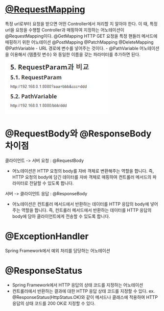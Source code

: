 # [@RequestMapping](https://www.iana.org/assignments/media-types/media-types.xhtml)
특정 url로부터 요청을 받으면 어떤 Controller에서 처리할 지 알아야 한다.
이 때, 특정 url을 요청을 수행할 Controller과 매핑하여 지정하는 어노테이션이 @RequestMapping이다.
    @GetMapping
    HTTP GET 요청을 특정 핸들러 메서드에 매핑하기 위한 어노테이션
    @PostMapping
    @PatchMapping
    @DeleteMapping
    @PathVariable
    - URL 경로에 변수를 넣어주는 것이다.
    - @PathVariable 어노테이션을 이용해서 {템플릿 변수} 와 동일한 이름을 갖는 파라미터를 추가하면 된다.
    </br><img src="/IMG/차이점.png" ></img>

# @RequestBody와 @ResponseBody 차이점

클라이언트 -> 서버 요청 : @RequestBody
* 어노테이션은 HTTP 요청의 body를 자바 객체로 변환해주는 역할을 합니다. 즉, HTTP 요청의 body에 담긴 데이터를 자바 객체로 매핑하여 컨트롤러 메서드의 파라미터로 전달할 수 있도록 합니다.

서버 -> 클라이언트 응답 : @ResponseBody
* 어노테이션은 컨트롤러 메서드에서 반환하는 데이터를 HTTP 응답의 body에 넣어주는 역할을 합니다. 즉, 컨트롤러 메서드에서 반환하는 데이터를 HTTP 응답의 body에 담아 클라이언트에게 전송할 수 있도록 합니다.

# @ExceptionHandler
Spring Framework에서 예외 처리를 담당하는 어노테이션

# @ResponseStatus
* Spring Framework에서 HTTP 응답의 상태 코드를 지정하는 어노테이션
*  컨트롤러에서 반환하는 결과에 대한 HTTP 응답 상태 코드를 지정할 수 있다.
ex. @ResponseStatus(HttpStatus.OK)와 같이 메서드나 클래스에 적용하여 HTTP 응답의 상태 코드를 200 OK로 지정할 수 있다.